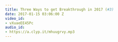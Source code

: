 ```yaml
---
title: Three Ways to get Breakthrough in 2017 (#3)
date: 2017-01-15 03:06:00 Z
video_id:
- vXuaeEE45Pc
audio_id:
- https://a.clyp.it/mhuugrvy.mp3
---
```


